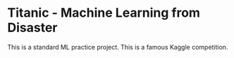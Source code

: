 # Titanic - Machine Learning from Disaster

This is a standard ML practice project.
This is a famous Kaggle competition.